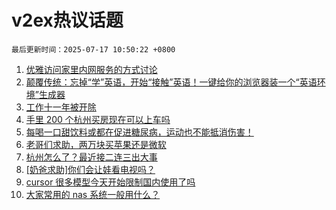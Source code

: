 # v2ex热议话题

`最后更新时间：2025-07-17 10:50:22 +0800`

1. [优雅访问家里内网服务的方式讨论](https://www.v2ex.com/t/1145578)
1. [颠覆传统：忘掉“学”英语，开始“接触”英语！一键给你的浏览器装一个“英语环境”生成器](https://www.v2ex.com/t/1145604)
1. [工作十一年被开除](https://www.v2ex.com/t/1145638)
1. [手里 200 个杭州买房现在可以上车吗](https://www.v2ex.com/t/1145530)
1. [每喝一口甜饮料或都在促进糖尿病，运动也不能抵消伤害！](https://www.v2ex.com/t/1145602)
1. [老哥们求助，两万块买苹果还是微软](https://www.v2ex.com/t/1145610)
1. [杭州怎么了？最近接二连三出大事](https://www.v2ex.com/t/1145713)
1. [[奶爸求助]你们会让娃看电视吗？](https://www.v2ex.com/t/1145730)
1. [cursor 很多模型今天开始限制国内使用了吗](https://www.v2ex.com/t/1145546)
1. [大家常用的 nas 系统一般用什么？](https://www.v2ex.com/t/1145720)

